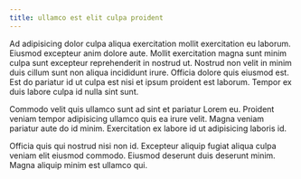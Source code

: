 ```yaml
---
title: ullamco est elit culpa proident
---
```


Ad adipisicing dolor culpa aliqua exercitation mollit exercitation eu laborum. Eiusmod excepteur anim dolore aute. Mollit exercitation magna sunt minim culpa sunt excepteur reprehenderit in nostrud ut. Nostrud non velit in minim duis cillum sunt non aliqua incididunt irure. Officia dolore quis eiusmod est. Est do pariatur id ut culpa est nisi et ipsum proident est laborum. Tempor ex duis labore culpa id nulla sint sunt.

Commodo velit quis ullamco sunt ad sint et pariatur Lorem eu. Proident veniam tempor adipisicing ullamco quis ea irure velit. Magna veniam pariatur aute do id minim. Exercitation ex labore id ut adipisicing laboris id.

Officia quis qui nostrud nisi non id. Excepteur aliquip fugiat aliqua culpa veniam elit eiusmod commodo. Eiusmod deserunt duis deserunt minim. Magna aliquip minim est ullamco qui.